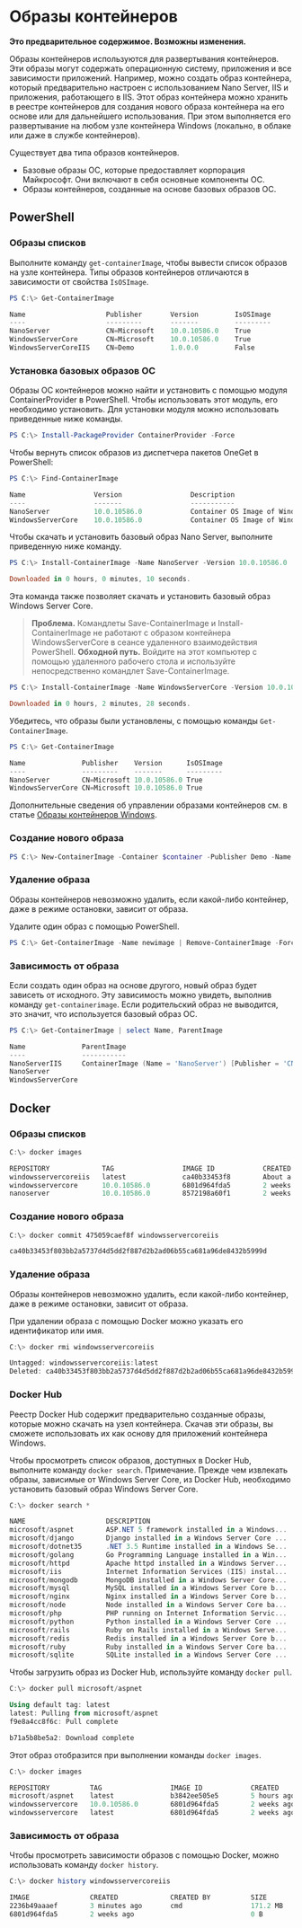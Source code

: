 # Образы контейнеров

**Это предварительное содержимое. Возможны изменения.**

Образы контейнеров используются для развертывания контейнеров. Эти образы могут содержать операционную систему, приложения и все зависимости приложений. Например, можно создать образ контейнера, который предварительно настроен с использованием Nano Server, IIS и приложения, работающего в IIS. Этот образ контейнера можно хранить в реестре контейнеров для создания нового образа контейнера на его основе или для дальнейшего использования. При этом выполняется его развертывание на любом узле контейнера Windows (локально, в облаке или даже в службе контейнеров).

Существует два типа образов контейнеров.

- Базовые образы ОС, которые предоставляет корпорация Майкрософт. Они включают в себя основные компоненты ОС.
- Образы контейнеров, созданные на основе базовых образов ОС.

## PowerShell

### Образы списков

Выполните команду `get-containerImage`, чтобы вывести список образов на узле контейнера. Типы образов контейнеров отличаются в зависимости от свойства `IsOSImage`.

```powershell
PS C:\> Get-ContainerImage

Name                    Publisher       Version         IsOSImage
----                    ---------       -------         ---------
NanoServer              CN=Microsoft    10.0.10586.0    True
WindowsServerCore       CN=Microsoft    10.0.10586.0    True
WindowsServerCoreIIS    CN=Demo         1.0.0.0         False
```

### Установка базовых образов ОС

Образы ОС контейнеров можно найти и установить с помощью модуля ContainerProvider в PowerShell. Чтобы использовать этот модуль, его необходимо установить. Для установки модуля можно использовать приведенные ниже команды.

```powershell
PS C:\> Install-PackageProvider ContainerProvider -Force
```

Чтобы вернуть список образов из диспетчера пакетов OneGet в PowerShell:
```powershell
PS C:\> Find-ContainerImage

Name                 Version                 Description
----                 -------                 -----------
NanoServer           10.0.10586.0            Container OS Image of Windows Server 2016 Techn...
WindowsServerCore    10.0.10586.0            Container OS Image of Windows Server 2016 Techn...
```

Чтобы скачать и установить базовый образ Nano Server, выполните приведенную ниже команду.

```powershell
PS C:\> Install-ContainerImage -Name NanoServer -Version 10.0.10586.0

Downloaded in 0 hours, 0 minutes, 10 seconds.
```

Эта команда также позволяет скачать и установить базовый образ Windows Server Core.

> **Проблема.** Командлеты Save-ContainerImage и Install-ContainerImage не работают с образом контейнера WindowsServerCore в сеансе удаленного взаимодействия PowerShell. **Обходной путь.** Войдите на этот компьютер с помощью удаленного рабочего стола и используйте непосредственно командлет Save-ContainerImage.

```powershell
PS C:\> Install-ContainerImage -Name WindowsServerCore -Version 10.0.10586.0

Downloaded in 0 hours, 2 minutes, 28 seconds.
```

Убедитесь, что образы были установлены, с помощью команды `Get-ContainerImage`.

```powershell
PS C:\> Get-ContainerImage

Name              Publisher    Version      IsOSImage
----              ---------    -------      ---------
NanoServer        CN=Microsoft 10.0.10586.0 True
WindowsServerCore CN=Microsoft 10.0.10586.0 True
```
Дополнительные сведения об управлении образами контейнеров см. в статье [Образы контейнеров Windows](../management/manage_images.md).

### Создание нового образа

```powershell
PS C:\> New-ContainerImage -Container $container -Publisher Demo -Name DemoImage -Version 1.0
```

### Удаление образа

Образы контейнеров невозможно удалить, если какой-либо контейнер, даже в режиме остановки, зависит от образа.

Удалите один образ с помощью PowerShell.

```powershell
PS C:\> Get-ContainerImage -Name newimage | Remove-ContainerImage -Force
```

### Зависимость от образа

Если создать один образ на основе другого, новый образ будет зависеть от исходного. Эту зависимость можно увидеть, выполнив команду `get-containerimage`. Если родительский образ не выводится, это значит, что используется базовый образ ОС.

```powershell
PS C:\> Get-ContainerImage | select Name, ParentImage

Name              ParentImage
----              -----------
NanoServerIIS     ContainerImage (Name = 'NanoServer') [Publisher = 'CN=Microsoft', Version = '10.0.10586.0']
NanoServer
WindowsServerCore
```

## Docker

### Образы списков

```powershell
C:\> docker images

REPOSITORY             TAG                 IMAGE ID            CREATED              VIRTUAL SIZE
windowsservercoreiis   latest              ca40b33453f8        About a minute ago   44.88 MB
windowsservercore      10.0.10586.0        6801d964fda5        2 weeks ago          0 B
nanoserver             10.0.10586.0        8572198a60f1        2 weeks ago          0 B
```

### Создание нового образа

```powershell
C:\> docker commit 475059caef8f windowsservercoreiis

ca40b33453f803bb2a5737d4d5dd2f887d2b2ad06b55ca681a96de8432b5999d
```

### Удаление образа

Образы контейнеров невозможно удалить, если какой-либо контейнер, даже в режиме остановки, зависит от образа.

При удалении образа с помощью Docker можно указать его идентификатор или имя.

```powershell
C:\> docker rmi windowsservercoreiis

Untagged: windowsservercoreiis:latest
Deleted: ca40b33453f803bb2a5737d4d5dd2f887d2b2ad06b55ca681a96de8432b5999d
```

### Docker Hub

Реестр Docker Hub содержит предварительно созданные образы, которые можно скачать на узел контейнера. Скачав эти образы, вы сможете использовать их как основу для приложений контейнера Windows.

Чтобы просмотреть список образов, доступных в Docker Hub, выполните команду `docker search`. Примечание. Прежде чем извлекать образы, зависимые от Windows Server Core, из Docker Hub, необходимо установить базовый образ Windows Server Core.

```powershell
C:\> docker search *

NAME                    DESCRIPTION                                     STARS     OFFICIAL   AUTOMATED
microsoft/aspnet        ASP.NET 5 framework installed in a Windows...   1         [OK]       [OK]
microsoft/django        Django installed in a Windows Server Core ...   1                    [OK]
microsoft/dotnet35      .NET 3.5 Runtime installed in a Windows Se...   1         [OK]       [OK]
microsoft/golang        Go Programming Language installed in a Win...   1                    [OK]
microsoft/httpd         Apache httpd installed in a Windows Server...   1                    [OK]
microsoft/iis           Internet Information Services (IIS) instal...   1         [OK]       [OK]
microsoft/mongodb       MongoDB installed in a Windows Server Core...   1                    [OK]
microsoft/mysql         MySQL installed in a Windows Server Core b...   1                    [OK]
microsoft/nginx         Nginx installed in a Windows Server Core b...   1                    [OK]
microsoft/node          Node installed in a Windows Server Core ba...   1                    [OK]
microsoft/php           PHP running on Internet Information Servic...   1                    [OK]
microsoft/python        Python installed in a Windows Server Core ...   1                    [OK]
microsoft/rails         Ruby on Rails installed in a Windows Serve...   1                    [OK]
microsoft/redis         Redis installed in a Windows Server Core b...   1                    [OK]
microsoft/ruby          Ruby installed in a Windows Server Core ba...   1                    [OK]
microsoft/sqlite        SQLite installed in a Windows Server Core ...   1                    [OK]
```

Чтобы загрузить образ из Docker Hub, используйте команду `docker pull`.

```powershell
C:\> docker pull microsoft/aspnet

Using default tag: latest
latest: Pulling from microsoft/aspnet
f9e8a4cc8f6c: Pull complete

b71a5b8be5a2: Download complete
```

Этот образ отобразится при выполнении команды `docker images`.

```powershell
C:\> docker images

REPOSITORY          TAG                 IMAGE ID            CREATED             VIRTUAL SIZE
microsoft/aspnet    latest              b3842ee505e5        5 hours ago         101.7 MB
windowsservercore   10.0.10586.0        6801d964fda5        2 weeks ago         0 B
windowsservercore   latest              6801d964fda5        2 weeks ago         0 B
```

### Зависимость от образа

Чтобы просмотреть зависимости образов с помощью Docker, можно использовать команду `docker history`.

```powershell
C:\> docker history windowsservercoreiis

IMAGE               CREATED             CREATED BY          SIZE                COMMENT
2236b49aaaef        3 minutes ago       cmd                 171.2 MB
6801d964fda5        2 weeks ago                             0 B
```



